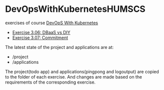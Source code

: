 # DevOpsWithKubernetesHUMSCS

exercises of course [DevOpS With Kubernetes](https://devopswithkubernetes.com/)

- [Exercise 3.06: DBaaS vs DIY](https://github.com/YouqinS/DevOpsWithKubernetesHUMSCS/blob/main/part3/3.06/3.06.md)
- [Exercise 3.07: Commitment](https://github.com/YouqinS/DevOpsWithKubernetesHUMSCS/blob/main/part3/3.07/why_Postgres_PVC.md)


The latest state of the project and applications are at:
- /project
- /applications

The project(todo app) and applications(pingpong and logoutput) are copied to the folder of each exercise.
And changes are made based on the requirements of the corresponding exercise.